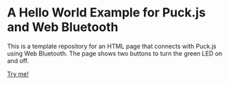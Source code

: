 # A Hello World Example for Puck.js and Web Bluetooth
This is a template repository for an HTML page that connects with Puck.js using Web Bluetooth.
The page shows two buttons to turn the green LED on and off.

[Try me!](https://xanfla.github.io/prova1/page.html)

